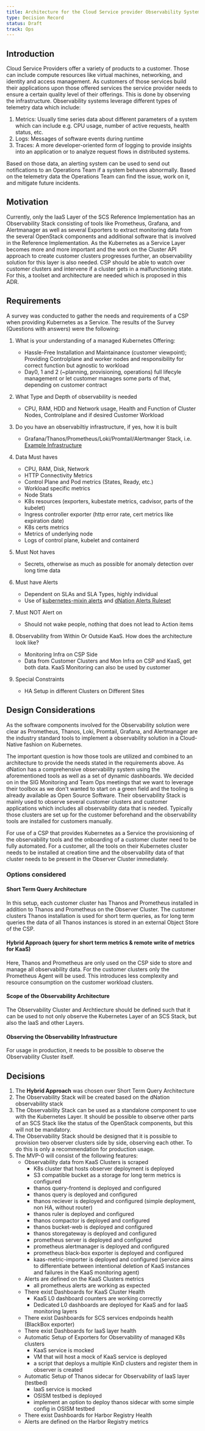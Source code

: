 ```yaml
---
title: Architecture for the Cloud Service provider Observability System for the KaaS Layer
type: Decision Record
status: Draft
track: Ops
---
```


## Introduction

Cloud Service Providers offer a variety of products to a customer. Those can include compute resources like virtual machines, networking, and identity and access management. As customers of those services build their applications upon those offered services the service provider needs to ensure a certain quality level of their offerings. This is done by observing the infrastructure. Observability systems leverage different types of telemetry data which include:

1. Metrics: Usually time series data about different parameters of a system which can include e.g. CPU usage, number of active requests, health status, etc.
2. Logs: Messages of software events during runtime
3. Traces: A more developer-oriented form of logging to provide insights into an application or to analyze request flows in distributed systems.

Based on those data, an alerting system can be used to send out notifications to an Operations Team if a system behaves abnormally. Based on the telemetry data the Operations Team can find the issue, work on it, and mitigate future incidents.

## Motivation

Currently, only the IaaS Layer of the SCS Reference Implementation has an Observability Stack consisting of tools like Prometheus, Grafana, and Alertmanager as well as several Exporters to extract monitoring data from the several OpenStack components and additional software that is involved in the Reference Implementation. As the Kubernetes as a Service Layer becomes more and more important and the work on the Cluster API approach to create customer clusters progresses further, an observability solution for this layer is also needed. CSP should be able to watch over customer clusters and intervene if a cluster gets in a malfunctioning state. For this, a toolset and architecture are needed which is proposed in this ADR.

## Requirements

A survey was conducted to gather the needs and requirements of a CSP when providing Kubernetes as a Service. The results of the Survey (Questions with answers) were the following:

1. What is your understanding of a managed Kubernetes Offering:
    - Hassle-Free Installation and Maintainance (customer viewpoint); Providing Controlplane and worker nodes and responsibility for correct function but agnostic to workload
    - Day0, 1 and 2 (~planning, provisioning, operations) full lifecyle management or let customer manages some parts of that, depending on customer contract

2. What Type and Depth of observability is needed
    - CPU, RAM, HDD and Network usage, Health and Function of Cluster Nodes, Controlplane and if desired Customer Workload

3. Do you have an observabiltiy infrastructure, if yes, how it is built
    - Grafana/Thanos/Prometheus/Loki/Promtail/Alertmanger Stack, i.e. [Example Infrastructure](https://raw.githubusercontent.com/dNationCloud/kubernetes-monitoring-stack/main/thanos-deployment-architecture.svg)

4. Data Must haves
    - CPU, RAM, Disk, Network
    - HTTP Connectivity Metrics
    - Control Plane and Pod metrics (States, Ready, etc.)
    - Workload specific metrics
    - Node Stats
    - K8s resources (exporters, kubestate metrics, cadvisor, parts of the kubelet)
    - Ingress controller exporter (http error rate, cert metrics like expiration date)
    - K8s certs metrics
    - Metrics of underlying node
    - Logs of control plane, kubelet and containerd

5. Must Not haves
    - Secrets, otherwise as much as possible for anomaly detection over long time data

6. Must have Alerts
    - Dependent on SLAs and SLA Types, highly individual
    - Use of [kubernetes-mixin alerts](https://github.com/kubernetes-monitoring/kubernetes-mixin/tree/master/alerts) and [dNation Alerts Ruleset](https://github.com/dNationCloud/kubernetes-monitoring/tree/main/jsonnet/rules)

7. Must NOT Alert on
    - Should not wake people, nothing that does not lead to Action items

8. Observability from Within Or Outside KaaS. How does the architecture look like?
    - Monitoring Infra on CSP Side
    - Data from Customer Clusters and Mon Infra on CSP and KaaS, get both data. KaaS Monitoring can also be used by customer

9. Special Constraints
    - HA Setup in different Clusters on Different Sites

## Design Considerations

As the software components involved for the Observability solution were clear as Prometheus, Thanos, Loki, Promtail, Grafana, and Alertmanager are the industry standard tools to implement a observability solution in a Cloud-Native fashion on Kubernetes.

The important question is how those tools are utilized and combined to an architecture to provide the needs stated in the requirements above. As dNation has a comprehensive observability system using the aforementioned tools as well as a set of dynamic dashboards. We decided on in the SIG Monitoring and Team Ops meetings that we want to leverage their toolbox as we don't wanted to start on a green field and the tooling is already available as Open Source Software. Their observability Stack is mainly used to observe several customer clusters and customer applications which includes all observability data that is needed. Typically those clusters are set up for the customer beforehand and the observability tools are installed for customers manually.

For use of a CSP that provides Kubernetes as a Service the provisioning of the observability tools and the onboarding of a customer cluster need to be fully automated. For a customer, all the tools on their Kubernetes cluster needs to be installed at creation time and the observability data of that cluster needs to be present in the Observer Cluster immediately.

### Options considered

#### Short Term Query Architecture

In this setup, each customer cluster has Thanos and Prometheus installed in addition to Thanos and Prometheus on the Observer Cluster. The customer clusters Thanos installation is used for short term queries, as for long term queries the data of all Thanos instances is stored in an external Object Store of the CSP.

#### Hybrid Approach (query for short term metrics & remote write of metrics for KaaS)

Here, Thanos and Prometheus are only used on the CSP side to store and manage all observability data. For the customer clusters only the Prometheus Agent will be used. This introduces less complexity and resource consumption on the customer workload clusters.

#### Scope of the Observability Architecture

The Observability Cluster and Archtiecture should be defined such that it can be used to not only observe the Kubernetes Layer of an SCS Stack, but also the IaaS and other Layers.

#### Observing the Observability Infrastructure

For usage in production, it needs to be possible to observe the Observability Cluster itself.

## Decisions

1. The **Hybrid Approach** was chosen over Short Term Query Architecture
2. The Observability Stack will be created based on the dNation observability stack
3. The Observability Stack can be used as a standalone component to use with the Kubernetes Layer. It should be possible to observe other parts of an SCS Stack like the status of the OpenStack components, but this will not be mandatory.
4. The Observability Stack should be designed that it is possible to provision two observer clusters side by side, observing each other. To do this is only a recommendation for production usage.
5. The MVP-0 will consist of the following features:
    - Observability data from KaaS Clusters is scraped
        - K8s cluster that hosts observer deployment is deployed
        - S3 compatible bucket as a storage for long term metrics is configured
        - thanos query-frontend is deployed and configured
        - thanos query is deployed and configured
        - thanos reciever is deployed and configured (simple deployment, non HA, without router)
        - thanos ruler is deployed and configured
        - thanos compactor is deployed and configured
        - thanos bucket-web is deployed and configured
        - thanos storegateway is deployed and configured
        - prometheus server is deployed and configured
        - prometheus alertmanager is deployed and configured
        - prometheus black-box exporter is deployed and configured
        - kaas-metric-importer is deployed and configured (service aims to differentiate between intentional deletion of KaaS instances and failures in the KaaS monitoring agent)
    - Alerts are defined on the KaaS Clusters metrics
        - all prometheus alerts are working as expected
    - There exist Dashboards for KaaS Cluster Health
        - KaaS L0 dashboard counters are working correctly
        - Dedicated L0 dashboards are deployed for KaaS and for IaaS monitoring layers
    - There exist Dashboards for SCS services endpoinds health (BlackBox exporter)
    - There exist Dashboards for IaaS layer health
    - Automatic Setup of Exporters for Observability of managed K8s clusters
        - KaaS service is mocked
        - VM that will host a mock of KaaS service is deployed
        - a script that deploys a multiple KinD clusters and register them in observer is created
    - Automatic Setup of Thanos sidecar for Observability of IaaS layer (testbed)
        - IaaS service is mocked
        - OSISM testbed is deployed
        - implement an option to deploy thanos sidecar with some simple config in OSISM testbed
    - There exist Dashboards for Harbor Registry Health
    - Alerts are defined on the Harbor Registry metrics
